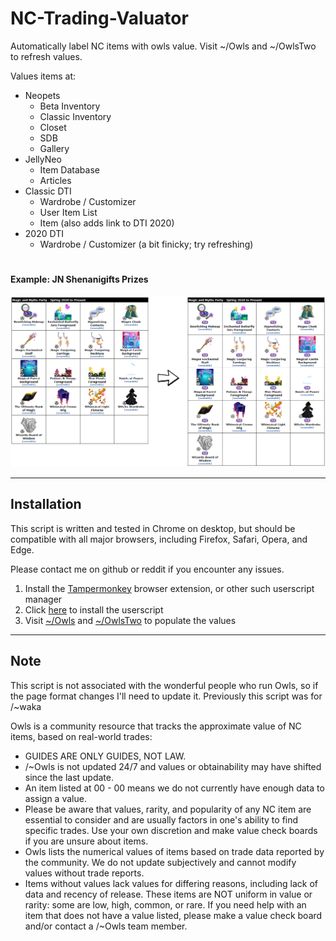 # NC-Trading-Valuator
Automatically label NC items with owls value. Visit ~/Owls and ~/OwlsTwo to refresh values.

Values items at:
- Neopets 
  - Beta Inventory
  - Classic Inventory
  - Closet
  - SDB
  - Gallery
- JellyNeo 
  - Item Database
  - Articles
- Classic DTI
  - Wardrobe / Customizer
  - User Item List
  - Item (also adds link to DTI 2020)
- 2020 DTI
  - Wardrobe / Customizer (a bit finicky; try refreshing)

#
#### Example: JN Shenanigifts Prizes
![Example: JN Shenanigifts Prizes](demo.png)


---
## Installation
This script is written and tested in Chrome on desktop, but should be compatible with all major browsers, including Firefox, Safari, Opera, and Edge. 

Please contact me on github or reddit if you encounter any issues.

1. Install the [Tampermonkey](https://www.tampermonkey.net/) browser extension, or other such userscript manager
2. Click [here](https://github.com/friendly-trenchcoat/NC-Trading-Valuator/raw/main/ncTradingValuator.user.js) to install the userscript
3. Visit [~/Owls](http://www.neopets.com/~owls) and [~/OwlsTwo](https://www.neopets.com/~OwlsTwo) to populate the values

---
## Note
This script is not associated with the wonderful people who run Owls, so if the page format changes I'll need to update it.
Previously this script was for /~waka

Owls is a community resource that tracks the approximate value of NC items, based on real-world trades:
- GUIDES ARE ONLY GUIDES, NOT LAW.
- /~Owls is not updated 24/7 and values or obtainability may have shifted since the last update.
- An item listed at 00 - 00 means we do not currently have enough data to assign a value.
- Please be aware that values, rarity, and popularity of any NC item are essential to consider and are usually factors in one's ability to find specific trades. Use your own discretion and make value check boards if you are unsure about items.
- Owls lists the numerical values of items based on trade data reported by the community. We do not update subjectively and cannot modify values without trade reports.
- Items without values lack values for differing reasons, including lack of data and recency of release. These items are NOT uniform in value or rarity: some are low, high, common, or rare. If you need help with an item that does not have a value listed, please make a value check board and/or contact a /~Owls team member.
